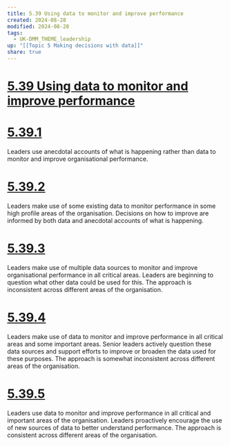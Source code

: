 ```yaml
---
title: 5.39 Using data to monitor and improve performance
created: 2024-08-28
modified: 2024-08-28
tags:
  - UK-DMM_THEME_leadership
up: "[[Topic 5 Making decisions with data]]"
share: true
---
```

# [5.39 Using data to monitor and improve performance](5.39%20Using%20data%20to%20monitor%20and%20improve%20performance.md)
# [5.39.1](5.39.1.md)

Leaders use anecdotal accounts of what is happening rather than data to monitor and improve organisational performance.

# [5.39.2](5.39.2.md)

Leaders make use of some existing data to monitor performance in some high profile areas of the organisation. Decisions on how to improve are informed by both data and anecdotal accounts of what is happening.

# [5.39.3](5.39.3.md)

Leaders make use of multiple data sources to monitor and improve organisational performance in all critical areas. Leaders are beginning to question what other data could be used for this. The approach is inconsistent across different areas of the organisation.

# [5.39.4](5.39.4.md)

Leaders make use of data to monitor and improve performance in all critical areas and some important areas. Senior leaders actively question these data sources and support efforts to improve or broaden the data used for these purposes. The approach is somewhat inconsistent across different areas of the organisation.

# [5.39.5](5.39.5.md)

Leaders use data to monitor and improve performance in all critical and important areas of the organisation. Leaders proactively encourage the use of new sources of data to better understand performance. The approach is consistent across different areas of the organisation.
